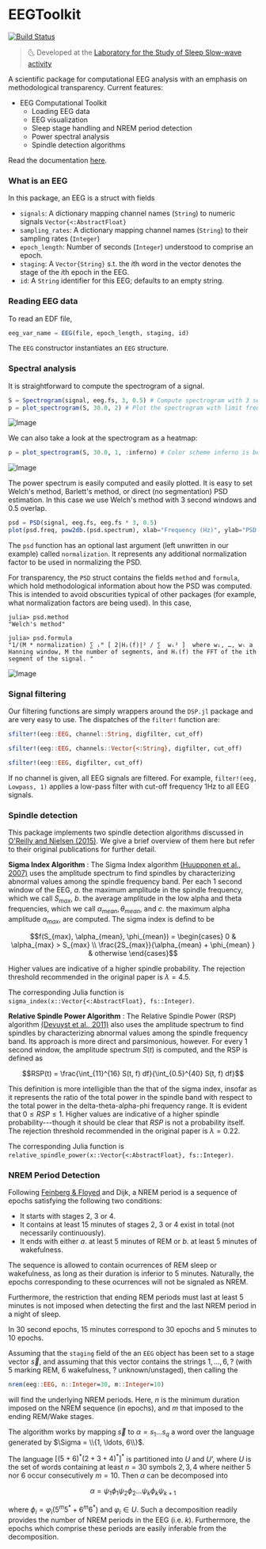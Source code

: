 # EEGToolkit

[![Build Status](https://github.com/slopezpereyra/JEEG.jl/actions/workflows/CI.yml/badge.svg?branch=main)](https://github.com/slopezpereyra/JEEG.jl/actions/workflows/CI.yml?query=branch%3Amain)


> :last_quarter_moon_with_face: Developed at the [Laboratory for the Study of
> Sleep Slow-wave activity](https://www.med.upenn.edu/slowwavelab/)

A scientific package for computational EEG analysis with an
emphasis on methodological transparency. Current features:

- EEG Computational Toolkit
    - Loading EEG data
    - EEG visualization
    - Sleep stage handling and NREM period detection
    - Power spectral analysis
    - Spindle detection algorithms

Read the documentation [here](https://slopezpereyra.github.io/EEGToolkit.jl/dev/).

### What is an EEG 

In this package, an EEG is a struct with fields 

- `signals`: A dictionary mapping channel names (`String`) to numeric signals `Vector{<:AbstractFloat}`
- `sampling_rates`: A dictionary mapping channel names (`String`) to their sampling rates (`Integer`)
- `epoch_length`: Number of seconds (`Integer`) understood to comprise an epoch.
- `staging`: A `Vector{String}` s.t. the $i$th word in the vector denotes the stage of the $i$th epoch in the EEG. 
- `id`: A `String` identifier for this EEG; defaults to an empty string.

### Reading EEG data

To read an EDF file, 

```julia
eeg_var_name = EEG(file, epoch_length, staging, id)
```

The `EEG` constructor instantiates an `EEG` structure.

### Spectral analysis

It is straightforward to compute the spectrogram of a signal.


```julia
S = Spectrogram(signal, eeg.fs, 3, 0.5) # Compute spectrogram with 3 second segments and 0.5 segment overlap.
p = plot_spectrogram(S, 30.0, 2) # Plot the spectrogram with limit frequency 30.0; type 2 plot = surface plot.
```

![Image](imgs/spetrogram_plot.png)

We can also take a look at the spectrogram as a heatmap:

```julia
p = plot_spectrogram(S, 30.0, 1, :inferno) # Color scheme inferno is better for heatmap
```

![Image](imgs/spetrogram_hplot.png) 

The power spectrum is easily computed and easily plotted. It is easy to set Welch's method, Barlett's method, 
or direct (no segmentation) PSD estimation. In this case we use Welch's method with 3 second windows and $0.5$ overlap.

```julia
psd = PSD(signal, eeg.fs, eeg.fs * 3, 0.5)
plot(psd.freq, pow2db.(psd.spectrum), xlab="Frequency (Hz)", ylab="PSD (dB)", legend=false)
```

The `psd` function has an optional last argument (left unwritten in our example) called 
`normalization`. It represents any additional normalization factor to be used in normalizing 
the PSD.

For transparency, the `PSD` struct contains the fields `method` and `formula`, which 
hold methodological information about how the PSD was computed. This is intended to avoid 
obscurities typical of other packages (for example, what normalization factors 
are being used). In this case,

```
julia> psd.method
"Welch's method"

julia> psd.formula
"1/(M * normalization) ∑ ᵢᴹ [ 2|Hᵢ(f)|² / ∑  wᵢ² ]  where w₁, …, wₗ a Hanning window, M the number of segments, and Hᵢ(f) the FFT of the ith segment of the signal. "
```


![Image](imgs/psd.png) 

### Signal filtering 

Our filtering functions are simply wrappers around the `DSP.jl` package 
and are very easy to use. The dispatches of the `filter!` function are:

```julia
sfilter!(eeg::EEG, channel::String, digfilter, cut_off)

sfilter!(eeg::EEG, channels::Vector{<:String}, digfilter, cut_off)

sfilter!(eeg::EEG, digfilter, cut_off)
```

If no channel is given, all EEG signals are filtered. For example,
`filter!(eeg, Lowpass, 1)` applies a low-pass filter with cut-off frequency
$1$Hz to all EEG signals.

### Spindle detection 

This package implements two spindle detection algorithms discussed in [O'Reilly
and Nielsen (2015)](https://doi.org/10.3389/fnhum.2015.00353). We give a brief
overview of them here but refer to their original publications for further
detail.

**Sigma Index Algorithm** : The Sigma Index algorithm [(Huupponen et al.,
2007)](https://pubmed.ncbi.nlm.nih.gov/17555950/) uses the amplitude spectrum to
find spindles by characterizing abnormal values among the spindle frequency
band. Per each $1$ second window of the EEG, $a.$ the
maximum amplitude in the spindle frequency, which we call $S_{max}$, $b.$ the
average amplitude in the low alpha and theta frequencies, which we call
$\alpha_{mean}, \theta_{mean}$, and $c.$ the maximum alpha amplitude
$\alpha_{max}$, are computed. The sigma index is defind to be 

$$f(S_{max}, \alpha_{mean}, \phi_{mean}) = \begin{cases} 
0 & \alpha_{max} > S_{max} \\ 
\frac{2S_{max}}{\alpha_{mean} + \phi_{mean} } & otherwise
\end{cases}$$

Higher values are indicative of a higher spindle probability. The rejection
threshold recommended in the original paper is $\lambda = 4.5$.

The corresponding Julia function is ```sigma_index(x::Vector{<:AbstractFloat}, fs::Integer)```.


**Relative Spindle Power Algorithm** : The Relative Spindle Power (RSP)
algorithm [(Devuyst et al., 2011)](https://pubmed.ncbi.nlm.nih.gov/22254656/)
also uses the amplitude spectrum to find spindles by characterizing abnormal values
among the spindle frequency band. Its approach is more direct and parsimonious,
however. For every $1$ second window, the amplitude spectrum $S(t)$ is computed, and
the RSP is defined as

$$RSP(t) = \frac{\int_{11}^{16} S(t, f) df}{\int_{0.5}^{40} S(t, f) df}$$

This definition is more intelligible than the that of the sigma index, insofar
as it represents the ratio of the total power in the spindle band with respect
to the total power in the delta-theta-alpha-phi frequency range. It is evident
that $0 \leq RSP \leq 1$. Higher values are indicative of a higher spindle
probability---though it should be clear that $RSP$ is not a probability itself.
The rejection threshold recommended in the original paper is $\lambda = 0.22$.

The corresponding Julia function is ```relative_spindle_power(x::Vector{<:AbstractFloat}, fs::Integer)```.

### NREM Period Detection

Following [Feinberg & Floyed](https://pubmed.ncbi.nlm.nih.gov/220659/) and
Dijk, a NREM period is a sequence of epochs satisfying the following two conditions:

- It starts with stages 2, 3 or 4. 
- It contains at least 15 minutes of stages 2, 3 or 4 exist in total (not necessarily continuously).
- It ends with either $a.$ at least 5 minutes of REM or $b.$ at least 5 minutes
  of wakefulness. 

The sequence is allowed to contain ocurrences of REM sleep or wakefulness, as
long as their duration is inferior to 5 minutes. Naturally, the epochs
corresponding to these ocurrences will not be signaled as NREM.


Furthermore, the restriction that ending REM periods must last at least 5
minutes is not imposed when detecting the first and the last NREM period in a
night of sleep.

In $30$ second epochs, $15$ minutes correspond to $30$ epochs and $5$ minutes 
to $10$ epochs.

Assuming that the `staging` field of the an `EEG` object has been set to a
stage vector $\vec{s}$, and assuming that this vector contains the strings $1,
\ldots, 6, ?$ (with $5$ marking REM, $6$ wakefulness, $?$ unknown/unstaged),
then calling the

```julia
nrem(eeg::EEG, n::Integer=30, m::Integer=10)
```

will find the underlying NREM periods. Here, $n$ is the minimum duration
imposed on the NREM sequence (in epochs), and $m$ that imposed to the ending
REM/Wake stages.

The algorithm works by mapping $\vec{s}$ to $\alpha = s_1 \ldots s_q$ a word over the language
generated by $\Sigma = \\{1, \ldots, 6\\}$.

The language $[(5+6)^*(2+3+4)^*]^*$ is partitioned into $U$ and $U’$, where $U$ is the 
set of words containing at least $n = 30$ symbols $2, 3, 4$ where neither $5$ nor $6$ occur consecutively $m = 10$. 
Then $\alpha$ can be decomposed into 

$$
\alpha = \psi_1 \phi_1 \psi_2 \phi_2 \ldots \psi_k\phi_k \psi_{k+1}
$$

where $\phi_i = \varphi_i (5^m5^* + 6^m6^*)$ and $\varphi_i \in U$. Such a decomposition
readily provides the number of NREM periods in the EEG (i.e. $k$). Furthermore, the epochs 
which comprise these periods are easily inferable from the decomposition.









